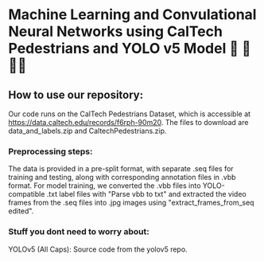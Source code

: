 # Machine Learning and Convulational Neural Networks using CalTech Pedestrians and YOLO v5 Model 🚗 🚷🚶‍♀️

## How to use our repository:
Our code runs on the CalTech Pedestrians Dataset, which is accessible at https://data.caltech.edu/records/f6rph-90m20. The files to download are data_and_labels.zip and CaltechPedestrians.zip.

### Preprocessing steps:
The data is provided in a pre-split format, with separate .seq files for training and testing, along with corresponding annotation files in .vbb format. For model training, we converted the .vbb files into YOLO-compatible .txt label files with "Parse vbb to txt" and extracted the video frames from the .seq files into .jpg images using "extract_frames_from_seq edited".

### Stuff you dont need to worry about:
YOLOv5 (All Caps): Source code from the yolov5 repo.
